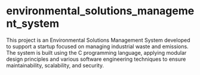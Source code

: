 # environmental_solutions_management_system
This project is an Environmental Solutions Management System developed to support a startup focused on managing industrial waste and emissions. The system is built using the C programming language, applying modular design principles and various software engineering techniques to ensure maintainability, scalability, and security.
